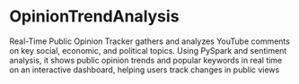 # OpinionTrendAnalysis
Real-Time Public Opinion Tracker gathers and analyzes YouTube comments on key social, economic, and political topics. Using PySpark and sentiment analysis, it shows public opinion trends and popular keywords in real time on an interactive dashboard, helping users track changes in public views
